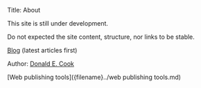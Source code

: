 Title: About   

This site is still under development.

Do not expected the site content, structure, nor links to be stable.

[Blog](../blog.html) (latest articles first)
  
Author: [Donald E. Cook]({filename}../donald-cook.md)  

[Web publishing tools]({filename}../web publishing tools.md)  
